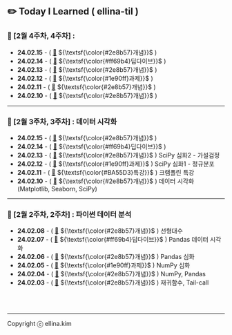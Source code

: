 ## ✏️ Today I Learned ( ellina-til )

### 🌸 [2월 4주차, 4주차] : 

- **24.02.15** - ( [🔗](Feb/2025-02-22.md) ${\textsf{\color{#2e8b57}개념}}$ ) 
- **24.02.14** - ( [🔗](Feb/2025-02-21.md) ${\textsf{\color{#ff69b4}딥다이브}}$ ) 
- **24.02.13** - ( [🔗](Feb/2025-02-20.md) ${\textsf{\color{#2e8b57}개념}}$ ) 
- **24.02.12** - ( [🔗](Feb/2025-02-19.md) ${\textsf{\color{#1e90ff}과제}}$ ) 
- **24.02.11** - ( [🔗](Feb/2025-02-18.md) ${\textsf{\color{#2e8b57}개념}}$ ) 
- **24.02.10** - ( [🔗](Feb/2025-02-17.md) ${\textsf{\color{#2e8b57}개념}}$ ) 
---

### 🌸 [2월 3주차, 3주차] : 데이터 시각화

- **24.02.15** - ( [🔗](Feb/2025-02-15.md) ${\textsf{\color{#2e8b57}개념}}$ ) 
- **24.02.14** - ( [🔗](Feb/2025-02-14.md) ${\textsf{\color{#ff69b4}딥다이브}}$ ) 
- **24.02.13** - ( [🔗](Feb/2025-02-13.md) ${\textsf{\color{#2e8b57}개념}}$ ) SciPy 심화2 - 가설검정
- **24.02.12** - ( [🔗](Feb/2025-02-12.md) ${\textsf{\color{#1e90ff}과제}}$ ) SciPy 심화1 - 정규분포
- **24.02.11** - ( [🔗](Feb/2025-02-11.md) ${\textsf{\color{#BA55D3}특강}}$ ) 크램폴린 특강
- **24.02.10** - ( [🔗](Feb/2025-02-10.md) ${\textsf{\color{#2e8b57}개념}}$ ) 데이터 시각화(Matplotlib, Seaborn, SciPy)
---

### 🌸 [2월 2주차, 2주차] : 파이썬 데이터 분석

- **24.02.08** - ( [🔗](Feb/2025-02-08.md) ${\textsf{\color{#2e8b57}개념}}$ ) 선형대수
- **24.02.07** - ( [🔗](Feb/2025-02-07.md) ${\textsf{\color{#ff69b4}딥다이브}}$ ) Pandas 데이터 시각화
- **24.02.06** - ( [🔗](Feb/2025-02-06.md) ${\textsf{\color{#2e8b57}개념}}$ ) Pandas 심화
- **24.02.05** - ( [🔗](Feb/2025-02-05.md) ${\textsf{\color{#1e90ff}과제}}$ ) NumPy 심화
- **24.02.04** - ( [🔗](Feb/2025-02-04.md) ${\textsf{\color{#2e8b57}개념}}$ ) NumPy, Pandas
- **24.02.03** - ( [🔗](Feb/2025-02-03.md) ${\textsf{\color{#2e8b57}개념}}$ ) 재귀함수, Tail-call
<br/>
<br/>
<hr/>

Copyright ⓒ ellina.kim
